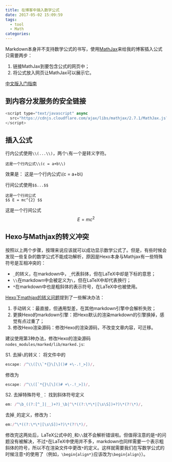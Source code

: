```yaml
---
title: 在博客中插入数学公式
date: 2017-05-02 15:09:59
tags:
  - tool
  - Math
categories:
---
```

<script type="text/javascript" async
  src="https://cdnjs.cloudflare.com/ajax/libs/mathjax/2.7.1/MathJax.js?config=TeX-AMS-MML_HTMLorMML">
</script>

Markdown本身并不支持数学公式的书写，使用[MathJax](https://www.mathjax.org/)来给我的博客插入公式只需要两步：  

1. 链接MathJax到要包含公式的网页中；  
2. 将公式放入网页让MathJax可以展示它。
  
[中文版入门指南](https://mathjax-chinese-doc.readthedocs.io/en/latest/start.html)
<!--More-->

## 到内容分发服务的安全链接

```javascript
<script type="text/javascript" async
  src="https://cdnjs.cloudflare.com/ajax/libs/mathjax/2.7.1/MathJax.js?config=TeX-AMS-MML_HTMLorMML">
</script>
```
## 插入公式
行内公式使用`\\(...\\)`，两个`\`有一个是转义字符。

```
这是一个行内公式\\(c = a+b\\)
```
效果是：
这是一个行内公式\\(c = a+b\\)

行间公式使用`$$...$$`

```
这是一个行间公式
$$ E = mc^{2} $$
```

这是一个行间公式
$$ E = mc^{2} $$


## Hexo与Mathjax的转义冲突
按照以上两个步骤，按理来说应该就可以成功显示数学公式了。但是，有些时候会发现一些复杂的数学公式不能成功解析，原因是Hexo本身与Mathjax有一些特殊符号是互相冲突的：

* `_`的转义，在markdown中，`_`代表斜体，但在LaTeX中却是下标的意思；
* `\\`在markdown中会被定义为`\`，但在LaTeX中却代表换行；
* `*`在markdown中也是粗斜体的表示符号，在LaTeX中也被使用。

[Hexo下mathjax的转义问题](https://segmentfault.com/a/1190000007261752)提到了一些解决办法：

1. 手动转义：最直接，但通用型差，在其他markdown引擎中会解析失败；
2. 更换Hexo的markdown引擎：把Hexo默认的渲染markdown的引擎换掉，感觉有点过重了；
3. 修改Hexo渲染源码：修改Hexo的渲染源码，不改变文章内容，可迁移。

建议使用第3种办法，修改Hexo的渲染源码`nodes_modules/marked/lib/marked.js`:

S1. 去掉`\`的转义：
将文件中的

```js
escape: /^\\([\\`*{}\[\]()# +\-.!_>])/,
```
修改为

```js
escape: /^\\([`*{}\[\]()# +\-.!_>])/,
```
S2. 去掉特殊符号`_`：
找到斜体符号定义

```js
em: /^\b_((?:[^_]|__)+?)_\b|^\*((?:\*\*|[\s\S])+?)\*(?!\*)/,
```
去掉`_`的定义，修改为：

```js
em:/^\*((?:\*\*|[\s\S])+?)\*(?!\*)/,
```

修改完这两处后，LaTeX公式中的`_`和`\\`就不会解析错误啦。但值得注意的是`*`的问题没有被解决，不过`*`在LaTeX中使用并不多，markdown也同样需要一个表示粗斜体的符号，所以不在渲染文件中更改`*`的定义。这样就需要我们在写数学公式的时候注意`*`的使用了（例如，`\begin{align*}`应该改为`\begin{align}`）。

